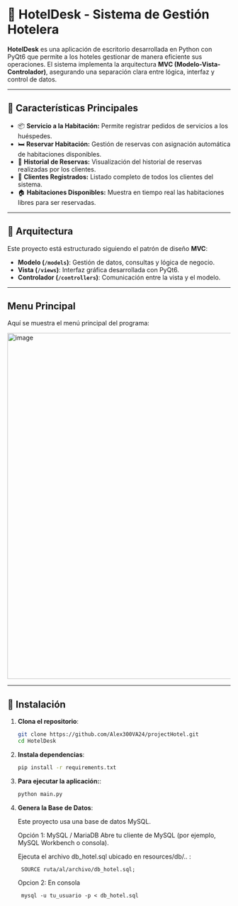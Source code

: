 # 🏨 HotelDesk - Sistema de Gestión Hotelera

**HotelDesk** es una aplicación de escritorio desarrollada en Python con PyQt6 que permite a los hoteles gestionar de manera eficiente sus operaciones. El sistema implementa la arquitectura **MVC (Modelo-Vista-Controlador)**, asegurando una separación clara entre lógica, interfaz y control de datos.

---

## 📌 Características Principales

- 📦 **Servicio a la Habitación:** Permite registrar pedidos de servicios a los huéspedes.
- 🛏️ **Reservar Habitación:** Gestión de reservas con asignación automática de habitaciones disponibles.
- 📖 **Historial de Reservas:** Visualización del historial de reservas realizadas por los clientes.
- 👤 **Clientes Registrados:** Listado completo de todos los clientes del sistema.
- 🏠 **Habitaciones Disponibles:** Muestra en tiempo real las habitaciones libres para ser reservadas.

---

## 🧱 Arquitectura

Este proyecto está estructurado siguiendo el patrón de diseño **MVC**:

- **Modelo (`/models`)**: Gestión de datos, consultas y lógica de negocio.
- **Vista (`/views`)**: Interfaz gráfica desarrollada con PyQt6.
- **Controlador (`/controllers`)**: Comunicación entre la vista y el modelo.

---

## Menu Principal

Aquí se muestra el menú principal del programa:

<img width="992" height="781" alt="image" src="https://github.com/user-attachments/assets/5b056464-6f25-4fe1-b0e3-a613ae2a9803" />


---

## 🚀 Instalación

1. **Clona el repositorio**:

   ```bash
   git clone https://github.com/Alex300VA24/projectHotel.git
   cd HotelDesk

2. **Instala dependencias**:

   ```bash
   pip install -r requirements.txt

3. **Para ejecutar la aplicación:**:

    ```bash
    python main.py

4. **Genera la Base de Datos**:

    Este proyecto usa una base de datos MySQL.

    Opción 1: MySQL / MariaDB
    Abre tu cliente de MySQL (por ejemplo, MySQL Workbench o consola).

    Ejecuta el archivo db_hotel.sql ubicado en resources/db/.. :

        SOURCE ruta/al/archivo/db_hotel.sql;

    Opcion 2: En consola


        mysql -u tu_usuario -p < db_hotel.sql
        



